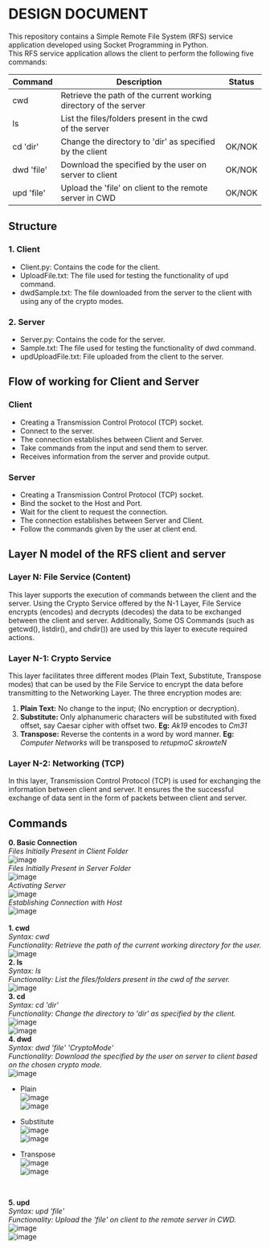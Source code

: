 # DESIGN DOCUMENT

This repository contains a Simple Remote File System (RFS) service application developed using Socket Programming in Python. <br>
This RFS service application allows the client to perform the following five commands: <br>

| Command        | Description                                                       | Status  |
| ---------------| ------------------------------------------------------------------| ------- |
| cwd            | Retrieve the path of the current working directory of the server  |         |
| ls             | List the files/folders present in the cwd of the server           |         |
| cd 'dir'       | Change the directory to 'dir' as specified by the client          |  OK/NOK |
| dwd 'file'     | Download the <file> specified by the user on server to client     |  OK/NOK |
| upd 'file'     | Upload the 'file' on client to the remote server in CWD           |  OK/NOK |

## Structure

### 1. Client
- Client.py: Contains the code for the client.
- UploadFile.txt: The file used for testing the functionality of upd command.
- dwdSample.txt: The file downloaded from the server to the client with using any of the crypto modes.

### 2. Server
- Server.py: Contains the code for the server.
- Sample.txt: The file used for testing the functionality of dwd command.
- updUploadFile.txt: File uploaded from the client to the server.

## Flow of working for Client and Server

### Client
  - Creating a Transmission Control Protocol (TCP) socket.
  - Connect to the server.
  - The connection establishes between Client and Server.
  - Take commands from the input and send them to server.
  - Receives information from the server and provide output.

### Server
  - Creating a Transmission Control Protocol (TCP) socket.
  - Bind the socket to the Host and Port.
  - Wait for the client to request the connection.
  - The connection establishes between Server and Client.
  - Follow the commands given by the user at client end.

##  Layer N model of the RFS client and server

### **Layer N: File Service (Content)**
This layer supports the execution of commands between the client and the server. Using the Crypto Service offered by the N-1 Layer, File Service encrypts (encodes) and decrypts (decodes) the data to be exchanged between the client and server. Additionally, Some OS Commands (such as getcwd(), listdir(), and chdir()) are used by this layer to execute required actions.

### **Layer N-1: Crypto Service**
This layer facilitates three different modes (Plain Text, Substitute, Transpose modes) that can be used by the File Service to encrypt the data before transmitting to the Networking Layer. The three encryption modes are:
1. **Plain Text:** No change to the input; (No encryption or decryption).
2. **Substitute:** Only alphanumeric characters will be substituted with fixed offset, say Caesar cipher with offset two. **Eg:** *Ak19* encodes to *Cm31*
3. **Transpose:** Reverse the contents in a word by word manner. **Eg:** *Computer Networks* will be transposed to *retupmoC skrowteN*

### Layer N-2: Networking (TCP)
In this layer, Transmission Control Protocol (TCP) is used for exchanging the information between client and server. It ensures the the successful exchange of data sent in the form of packets between client and server.
<br>

## Commands
**0. Basic Connection** <br>
*Files Initially Present in Client Folder* <br>
![image](https://user-images.githubusercontent.com/79503913/190490200-6c829b8d-442b-42a4-bd36-79d362fbcab9.png)
<br>
*Files Initially Present in Server Folder* <br>
![image](https://user-images.githubusercontent.com/79503913/190490258-45ed5d61-b2d4-4eda-b2c7-4739fb7541d6.png)
<br>
*Activating Server* <br>
![image](https://user-images.githubusercontent.com/79503913/190490313-e23234af-db89-4867-8c68-d01a05950e34.png)
<br>
*Establishing Connection with Host* <br>
![image](https://user-images.githubusercontent.com/79503913/190486275-f8b76b44-fef1-4171-90e0-db616ed977d9.png) <br>
<br>
**1. cwd** <br>
*Syntax: cwd* <br>
*Functionality: Retrieve the path of the current working directory for the user.* <br>
![image](https://user-images.githubusercontent.com/79503913/190486643-3d232ccc-dace-4e67-b5b1-02225dff0b77.png) <br>
**2. ls** <br>
*Syntax: ls* <br>
*Functionality: List the files/folders present in the cwd of the server.* <br>
![image](https://user-images.githubusercontent.com/79503913/190486867-b7bf1a0a-9648-4709-b6b0-4b062b196d86.png) <br>
**3. cd** <br>
*Syntax: cd 'dir'* <br>
*Functionality: Change the directory to 'dir' as specified by the client.* <br>
![image](https://user-images.githubusercontent.com/79503913/190487006-846bcae5-d25e-4a9a-a2cb-49e8cf004cad.png) <br>
![image](https://user-images.githubusercontent.com/79503913/190487039-395a312a-8aaa-4089-a722-19eb119e9c16.png) <br>
**4. dwd** <br>
*Syntax: dwd 'file' 'CryptoMode'* <br>
*Functionality: Download the <file> specified by the user on server to client based on the chosen crypto mode.* <br>
  ![image](https://user-images.githubusercontent.com/79503913/190487914-b2d00869-b60b-445f-862a-16aa67373c39.png) <br>
- Plain <br>
  ![image](https://user-images.githubusercontent.com/79503913/190487776-89d2c002-3c65-452c-92ed-9fb0cec9f05c.png) <br>
  ![image](https://user-images.githubusercontent.com/79503913/190687205-cd4d8ffa-f985-4060-89c4-ee06c0205760.png) <br>

- Substitute <br>
  ![image](https://user-images.githubusercontent.com/79503913/190487954-74def1a5-4ff0-415d-9eb9-a77d3868ef7c.png) <br>
   ![image](https://user-images.githubusercontent.com/79503913/190687205-cd4d8ffa-f985-4060-89c4-ee06c0205760.png) <br>
- Transpose <br>
![image](https://user-images.githubusercontent.com/79503913/190488028-33d27167-dd1f-486c-92c5-b85c3c4eaa34.png) <br>
 ![image](https://user-images.githubusercontent.com/79503913/190687205-cd4d8ffa-f985-4060-89c4-ee06c0205760.png) <br>
<br>

**5. upd** <br>
*Syntax: upd 'file'* <br>
*Functionality: Upload the 'file' on client to the remote server in CWD.* <br>
![image](https://user-images.githubusercontent.com/79503913/190490055-7b24f766-3eed-494f-a808-a0739387097b.png) <br>
  ![image](https://user-images.githubusercontent.com/79503913/190490097-dd3c947e-d0f4-41da-a98c-a7557ad378a7.png) <br>
